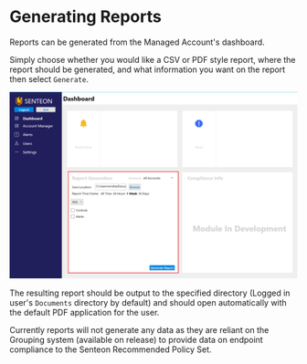 # Generating Reports

Reports can be generated from the Managed Account's dashboard.

Simply choose whether you would like a CSV or PDF style report, where the report should be generated, and what information you want on the report then select `Generate`. 

<img src="images/reportGen.png" width="750">

The resulting report should be output to the specified directory (Logged in user's `Documents` directory by default) and should open automatically with the default PDF application for the user.

Currently reports will not generate any data as they are reliant on the Grouping system (available on release) to provide data on endpoint compliance to the Senteon Recommended Policy Set. 
